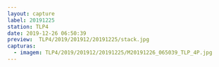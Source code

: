 ```yaml
---
layout: capture
label: 20191225
station: TLP4
date: 2019-12-26 06:50:39
preview:  TLP4/2019/201912/20191225/stack.jpg
capturas:
  - imagem: TLP4/2019/201912/20191225/M20191226_065039_TLP_4P.jpg
---
```

